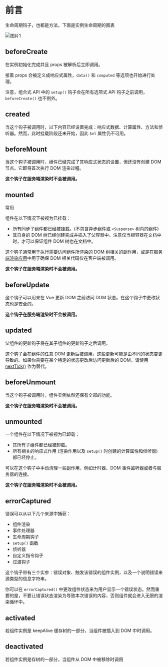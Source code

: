 # 前言

生命周期钩子，也都是方法，下面是实例生命周期的图表

![图片1](https://imgs.luckynwa.top/profile/mdS/lifecycle.png)

## beforeCreate

在实例初始化完成并且 props 被解析后立即调用。

接着 props 会被定义成响应式属性，`data()` 和 `computed` 等选项也开始进行处理。

注意，组合式 API 中的 `setup()` 钩子会在所有选项式 API 钩子之前调用，`beforeCreate()` 也不例外。

## created

当这个钩子被调用时，以下内容已经设置完成：响应式数据、计算属性、方法和侦听器。然而，此时挂载阶段还未开始，因此 `$el` 属性仍不可用。

## beforeMount

当这个钩子被调用时，组件已经完成了其响应式状态的设置，但还没有创建 DOM 节点。它即将首次执行 DOM 渲染过程。

**这个钩子在服务端渲染时不会被调用。**

## mounted

常用

组件在以下情况下被视为已挂载：

- 所有同步子组件都已经被挂载。(不包含异步组件或 `<Suspense>` 树内的组件)
- 其自身的 DOM 树已经创建完成并插入了父容器中。注意仅当根容器在文档中时，才可以保证组件 DOM 树也在文档中。

这个钩子通常用于执行需要访问组件所渲染的 DOM 树相关的副作用，或是在[服务端渲染应用](https://cn.vuejs.org/guide/scaling-up/ssr.html)中用于确保 DOM 相关代码仅在客户端被调用。

**这个钩子在服务端渲染时不会被调用。**

## beforeUpdate

这个钩子可以用来在 Vue 更新 DOM 之前访问 DOM 状态。在这个钩子中更改状态也是安全的。

**这个钩子在服务端渲染时不会被调用。**

## updated

父组件的更新钩子将在其子组件的更新钩子之后调用。

这个钩子会在组件的任意 DOM 更新后被调用，这些更新可能是由不同的状态变更导致的。如果你需要在某个特定的状态更改后访问更新后的 DOM，请使用 [nextTick()](https://cn.vuejs.org/api/general.html#nexttick) 作为替代。

## beforeUnmount

当这个钩子被调用时，组件实例依然还保有全部的功能。

**这个钩子在服务端渲染时不会被调用。**

## unmounted

一个组件在以下情况下被视为已卸载：

- 其所有子组件都已经被卸载。
- 所有相关的响应式作用 (渲染作用以及 `setup()` 时创建的计算属性和侦听器) 都已经停止。

可以在这个钩子中手动清理一些副作用，例如计时器、DOM 事件监听器或者与服务器的连接。

**这个钩子在服务端渲染时不会被调用。**

## errorCaptured

错误可以从以下几个来源中捕获：

- 组件渲染
- 事件处理器
- 生命周期钩子
- `setup()` 函数
- 侦听器
- 自定义指令钩子
- 过渡钩子

这个钩子带有三个实参：错误对象、触发该错误的组件实例，以及一个说明错误来源类型的信息字符串。

你可以在 `errorCaptured()` 中更改组件状态来为用户显示一个错误状态。然而重要的是，不要让错误状态渲染为导致本次错误的内容，否则组件就会进入无限的渲染循环中。

## activated

若组件实例是 keepAlive 缓存树的一部分，当组件被插入到 DOM 中时调用。

## deactivated

若组件实例是存树的一部分，当组件从 DOM 中被移除时调用
